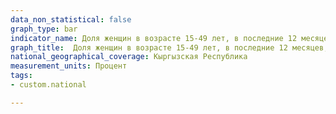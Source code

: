 ```yaml
---
data_non_statistical: false
graph_type: bar
indicator_name: Доля женщин в возрасте 15-49 лет, в последние 12 месяцев, подвергшихся физического насилия (ограбления или нападения)
graph_title:  Доля женщин в возрасте 15-49 лет, в последние 12 месяцев, подвергшихся физического насилия (ограбления или нападения)
national_geographical_coverage: Кыргызская Республика
measurement_units: Процент
tags:
- custom.national

---
```

